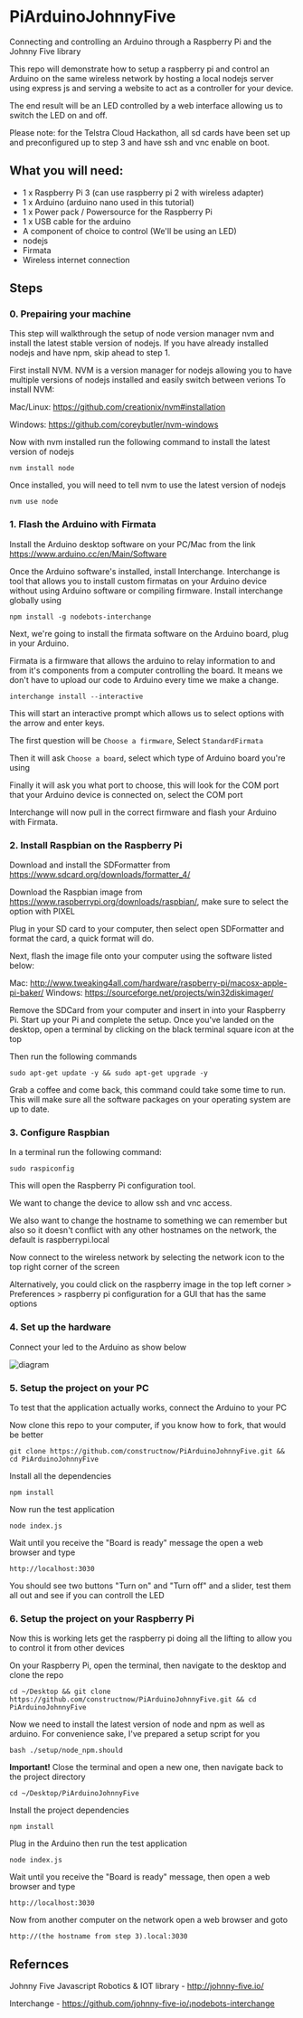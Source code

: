 # PiArduinoJohnnyFive
Connecting and controlling an Arduino through a Raspberry Pi and the Johnny Five library

This repo will demonstrate how to setup a raspberry pi and control an Arduino on the same wireless network by hosting a local nodejs server using express js and serving a website to act as a controller for your device.

The end result will be an LED controlled by a web interface allowing us to switch the LED on and off.

Please note: for the Telstra Cloud Hackathon, all sd cards have been set up and preconfigured up to step 3 and have ssh and vnc enable on boot.


## What you will need:
- 1 x Raspberry Pi 3 (can use raspberry pi 2 with wireless adapter)
- 1 x Arduino (arduino nano used in this tutorial)
- 1 x Power pack / Powersource for the Raspberry Pi
- 1 x USB cable for the arduino
- A component of choice to control (We'll be using an LED)
- nodejs
- Firmata
- Wireless internet connection



## Steps
### 0. Prepairing your machine
This step will walkthrough the setup of node version manager nvm and install the latest stable version of nodejs.
If you have already installed nodejs and have npm, skip ahead to step 1.

First install NVM. NVM is a version manager for nodejs allowing you to have multiple versions of nodejs installed and easily switch between verions
To install NVM:

Mac/Linux: https://github.com/creationix/nvm#installation

Windows: https://github.com/coreybutler/nvm-windows


Now with nvm installed run the following command to install the latest version of nodejs
```
nvm install node
```

Once installed, you will need to tell nvm to use the latest version of nodejs
```
nvm use node
```


### 1. Flash the Arduino with Firmata
Install the Arduino desktop software on your PC/Mac from the link https://www.arduino.cc/en/Main/Software

Once the Arduino software's installed, install Interchange.
Interchange is tool that allows you to install custom firmatas on your Arduino device without using Arduino software or compiling firmware.
Install interchange globally using
```
npm install -g nodebots-interchange
```
Next, we're going to install the firmata software on the Arduino board, plug in your Arduino.

Firmata is a firmware that allows the arduino to relay information to and from it's components from a computer controlling the board.
It means we don't have to upload our code to Arduino every time we make a change.

```
interchange install --interactive
```
This will start an interactive prompt which allows us to select options with the arrow and enter keys.

The first question will be `Choose a firmware`, Select `StandardFirmata`


Then it will ask `Choose a board`, select which type of Arduino board you're using


Finally it will ask you what port to choose, this will look for the COM port that your Arduino device is connected on, select the COM port

Interchange will now pull in the correct firmware and flash your Arduino with Firmata.




### 2. Install Raspbian on the Raspberry Pi

Download and install the SDFormatter from https://www.sdcard.org/downloads/formatter_4/

Download the Raspbian image from https://www.raspberrypi.org/downloads/raspbian/, make sure to select the option with PIXEL

Plug in your SD card to your computer, then select open SDFormatter and format the card, a quick format will do.

Next, flash the image file onto your computer using the software listed below:

Mac: http://www.tweaking4all.com/hardware/raspberry-pi/macosx-apple-pi-baker/
Windows: https://sourceforge.net/projects/win32diskimager/

Remove the SDCard from your computer and insert in into your Raspberry Pi.
Start up your Pi and complete the setup. Once you've landed on the desktop, open a terminal by clicking on the black terminal square icon at the top

Then run the following commands
```
sudo apt-get update -y && sudo apt-get upgrade -y
```
Grab a coffee and come back, this command could take some time to run.
This will make sure all the software packages on your operating system are up to date.


### 3. Configure Raspbian
In a terminal run the following command:
``` 
sudo raspiconfig
```
This will open the Raspberry Pi configuration tool.

We want to change the device to allow ssh and vnc access.

We also want to change the hostname to something we can remember but also so it doesn't conflict with any other hostnames on the network, the default is raspberrypi.local

Now connect to the wireless network by selecting the network icon to the top right corner of the screen

Alternatively, you could click on the raspberry image in the top left corner > Preferences > raspberry pi configuration for a GUI that has the same options

### 4. Set up the hardware

Connect your led to the Arduino as show below

![diagram](diagram.png)

### 5. Setup the project on your PC

To test that the application actually works, connect the Arduino to your PC

Now clone this repo to your computer, if you know how to fork, that would be better
```
git clone https://github.com/constructnow/PiArduinoJohnnyFive.git && cd PiArduinoJohnnyFive 
```

Install all the dependencies
```
npm install
```


Now run the test application
```
node index.js
```

Wait until you receive the "Board is ready" message the open a web browser and type
```
http://localhost:3030
```

You should see two buttons "Turn on" and "Turn off" and a slider, test them all out and see if you can controll the LED


### 6. Setup the project on your Raspberry Pi

Now this is working lets get the raspberry pi doing all the lifting to allow you to control it from other devices

On your Raspberry Pi, open the terminal, then navigate to the desktop and clone the repo

```
cd ~/Desktop && git clone https://github.com/constructnow/PiArduinoJohnnyFive.git && cd PiArduinoJohnnyFive
```

Now we need to install the latest version of node and npm as well as arduino. For convenience sake, I've prepared a setup script for you
```
bash ./setup/node_npm.should
```


**Important!** Close the terminal and open a new one, then navigate back to the project directory
```
cd ~/Desktop/PiArduinoJohnnyFive
```

Install the project dependencies
```
npm install
```

Plug in the Arduino then run the test application
```
node index.js
```

Wait until you receive the "Board is ready" message, then open a web browser and type
```
http://localhost:3030
```

Now from another computer on the network open a web browser and goto
```
http://(the hostname from step 3).local:3030
```

## Refernces
Johnny Five Javascript Robotics & IOT library - http://johnny-five.io/

Interchange - https://github.com/johnny-five-io/¡nodebots-interchange